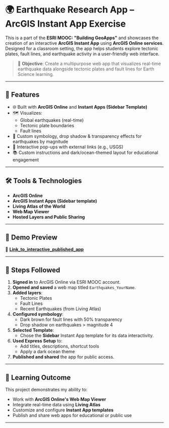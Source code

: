 # 🌍 Earthquake Research App – ArcGIS Instant App Exercise

This is a part of the **ESRI MOOC: "Building GeoApps"** and showcases the creation of an interactive **ArcGIS Instant App** using **ArcGIS Online services**. Designed for a classroom setting, the app helps students explore tectonic plates, fault lines, and earthquake activity in a user-friendly web interface.

> 🎯 **Objective**: Create a multipurpose web app that visualizes real-time earthquake data alongside tectonic plates and fault lines for Earth Science learning.

---

## 🚀 Features

- 🌐 Built with **ArcGIS Online** and **Instant Apps (Sidebar Template)**
- 🗺️ Visualizes:
  - Global earthquakes (real-time)
  - Tectonic plate boundaries
  - Fault lines
- 🎨 Custom symbology, drop shadow & transparency effects for earthquakes by magnitude
- 💬 Interactive pop-ups with external links (e.g., USGS)
- 📚 Custom instructions and dark/ocean-themed layout for educational engagement

---

## 🛠 Tools & Technologies

- **ArcGIS Online**
- **ArcGIS Instant Apps (Sidebar template)**
- **Living Atlas of the World**
- **Web Map Viewer**
- **Hosted Layers and Public Sharing**

---

## 📸 Demo Preview

🔗 **[Link_to_interactive_published_app](https://arcg.is/1C1THy2)**

---

## 🧩 Steps Followed

1. **Signed in** to ArcGIS Online via ESRI MOOC account.
2. **Opened and saved** a web map titled `Earthquakes_YourName`.
3. **Added layers**:
   - Tectonic Plates
   - Fault Lines
   - Recent Earthquakes (from Living Atlas)
4. **Configured symbology**:
   - Dark brown for fault lines with 50% transparency
   - Drop shadow on earthquakes > magnitude 4
5. **Selected Template**:
   - Chose the **Sidebar** Instant App template for its data interactivity.
6. **Used Express Setup** to:
   - Add titles, descriptions, shortcut tools
   - Apply a dark ocean theme
7. **Published and shared** the app for public access.

---

## 📖 Learning Outcome

This project demonstrates my ability to:

- Work with **ArcGIS Online's Web Map Viewer**
- Integrate real-time data using **Living Atlas**
- Customize and configure **Instant App templates**
- Publish and share web apps for educational or public use

---
